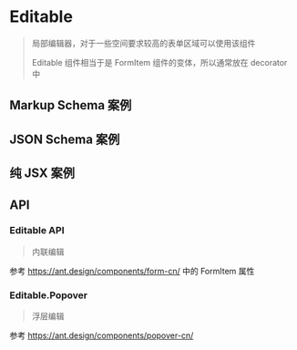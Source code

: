 # Editable

> 局部编辑器，对于一些空间要求较高的表单区域可以使用该组件
>
> Editable 组件相当于是 FormItem 组件的变体，所以通常放在 decorator 中

## Markup Schema 案例

<code src="../demos/editable/Markup.zh-CN.tsx"></code>

## JSON Schema 案例

<code src="../demos/editable/Schema.zh-CN.tsx"></code>

## 纯 JSX 案例

<code src="../demos/editable/PureJsx.zh-CN.tsx"></code>

## API

### Editable API

> 内联编辑

参考 <https://ant.design/components/form-cn/> 中的 FormItem 属性

### Editable.Popover

> 浮层编辑

参考 <https://ant.design/components/popover-cn/>
